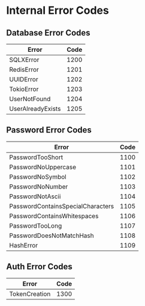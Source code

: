 # Internal Error Codes


## Database Error Codes
| Error    | Code |
| -------- | ------- |
| SQLXError         | 1200 |
| RedisError        | 1201 |
| UUIDError         | 1202 |
| TokioError        | 1203 |
| UserNotFound      | 1204 |
| UserAlreadyExists | 1205 |



## Password Error Codes
| Error    | Code |
| -------- | ------- |
| PasswordTooShort                  | 1100 |
| PasswordNoUppercase               | 1101 |
| PasswordNoSymbol                  | 1102 |
| PasswordNoNumber                  | 1103 |
| PasswordNotAscii                  | 1104 |
| PasswordContainsSpecialCharacters | 1105 |
| PasswordContainsWhitespaces       | 1106 |
| PasswordTooLong                   | 1107 |
| PasswordDoesNotMatchHash          | 1108 |
| HashError                         | 1109 |

## Auth Error Codes
| Error    | Code |
| -------- | ------- |
| TokenCreation | 1300 |

